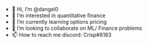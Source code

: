 - 👋 Hi, I’m @dangel0
- 👀 I’m interested in quantitative finance
- 🌱 I’m currently learning options pricing
- 💞️ I’m looking to collaborate on ML/ Finance problems
- 📫 How to reach me discord: Crisp#8183

<!---
dangel0/dangel0 is a ✨ special ✨ repository because its `README.md` (this file) appears on your GitHub profile.
You can click the Preview link to take a look at your changes.
--->
